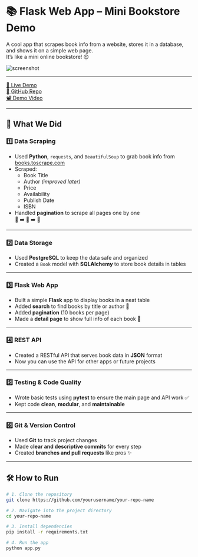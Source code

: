 # 📚 Flask Web App – Mini Bookstore Demo

A cool app that scrapes book info from a website, stores it in a database, and shows it on a simple web page.  
It’s like a mini online bookstore! 😍

![screenshot](preview.png) <!-- replace preview.png with your image file name -->

---

[🔗 Live Demo](https://your-live-demo-link.com) &nbsp;&nbsp;&nbsp;  
[📂 GitHub Repo](https://github.com/yourusername/your-repo-name) &nbsp;&nbsp;&nbsp;  
[📽️ Demo Video](https://your-video-link.com)

---

## 🚀 What We Did

### 1️⃣ Data Scraping
- Used **Python**, `requests`, and `BeautifulSoup` to grab book info from [books.toscrape.com](http://books.toscrape.com)
- Scraped:
  - Book Title
  - Author *(improved later)*
  - Price
  - Availability
  - Publish Date
  - ISBN
- Handled **pagination** to scrape all pages one by one  
  📄 ➡️ 📄 ➡️ 📄

---

### 2️⃣ Data Storage
- Used **PostgreSQL** to keep the data safe and organized
- Created a `Book` model with **SQLAlchemy** to store book details in tables

---

### 3️⃣ Flask Web App
- Built a simple **Flask** app to display books in a neat table
- Added **search** to find books by title or author 🔎
- Added **pagination** (10 books per page)
- Made a **detail page** to show full info of each book 📖

---

### 4️⃣ REST API
- Created a RESTful API that serves book data in **JSON** format
- Now you can use the API for other apps or future projects

---

### 5️⃣ Testing & Code Quality
- Wrote basic tests using **pytest** to ensure the main page and API work ✅
- Kept code **clean**, **modular**, and **maintainable**

---

### 6️⃣ Git & Version Control
- Used **Git** to track project changes
- Made **clear and descriptive commits** for every step
- Created **branches and pull requests** like pros ✨

---

## 🛠️ How to Run

```bash
# 1. Clone the repository
git clone https://github.com/yourusername/your-repo-name

# 2. Navigate into the project directory
cd your-repo-name

# 3. Install dependencies
pip install -r requirements.txt

# 4. Run the app
python app.py
